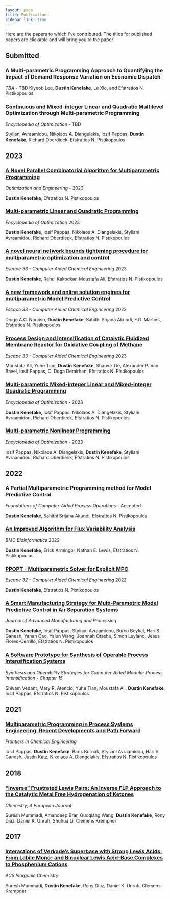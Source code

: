 ```yaml
---
layout: page
title: Publications
sidebar_link: true
---
```


Here are the papers to which I've contributed. The titles for published papers are clickable and will bring you to the paper.

## Submitted

### A Multi-parametric Programming Approach to Quantifying the Impact of Demand Response Variation on Economic Dispatch

*TBA* - TBD
Kiyeob Lee, **Dustin Kenefake**, Le Xie, and Efstratios N. Pistikopoulos

### Continuous and Mixed-integer Linear and Quadratic Multilevel Optimization through Multi-parametric Programming

*Encyclopedia of Optimization* - TBD

Styliani Avraamidou,  Nikolaos A. Diangelakis, Iosif Pappas, **Dustin Kenefake**, Richard Oberdieck, Efstratios N. Pistikopoulos

## 2023

### [A Novel Parallel Combinatorial Algorithm for Multiparametric Programming](https://link.springer.com/article/10.1007/s11081-023-09845-5)

*Optimization and Engineering* - 2023

**Dustin Kenefake**, Efstratios N. Pistikopoulos

### [Multi-parametric Linear and Quadratic Programming](https://link.springer.com/referenceworkentry/10.1007/978-3-030-54621-2_753-1)

*Encyclopedia of Optimization* 2023

**Dustin Kenefake**, Iosif Pappas, Nikolaos A. Diangelakis, Styliani Avraamidou, Richard Oberdieck, Efstratios N. Pistikopoulos

### [A novel neural network bounds tightening procedure for multiparametric optimization and control](https://www.sciencedirect.com/science/article/abs/pii/B9780443152740502924?via%3Dihub)

*Escape 33 - Computer Aided Chemical Engineering* 2023

**Dustin Kenefake**, Rahul Kakodkar, Moustafa Ali, Efstratios N. Pistikopoulos

### [A new framework and online solution engines for multiparametric Model Predictive Control](https://www.sciencedirect.com/science/article/abs/pii/B9780443152740501967?via%3Dihub)

*Escape 33 - Computer Aided Chemical Engineering* 2023

Diogo A.C. Narciso, **Dustin Kenefake**, Sahithi Srijana Akundi, F.G. Martins, Efstratios N. Pistikopoulos

### [Process Design and Intensification of Catalytic Fluidized Membrane Reactor for Oxidative Coupling of Methane](https://www.sciencedirect.com/science/article/abs/pii/B9780443152740503231)

*Escape 33 - Computer Aided Chemical Engineering* 2023

Moustafa Ali, Yuhe Tian, **Dustin Kenefake**, Shauvik De, Alexander P. Van Bavel, Iosif Pappas, C. Doga Demirhan, Efstratios N. Pistikopoulos

### [Multi-parametric Mixed-integer Linear and Mixed-integer Quadratic Programming](https://link.springer.com/referenceworkentry/10.1007/978-3-030-54621-2_754-1)

*Encyclopedia of Optimization* - 2023

**Dustin Kenefake**, Iosif Pappas, Nikolaos A. Diangelakis, Styliani Avraamidou, Richard Oberdieck, Efstratios N. Pistikopoulos

### [Multi-parametric Nonlinear Programming](https://link.springer.com/referenceworkentry/10.1007/978-3-030-54621-2_755-1)

*Encyclopedia of Optimization* - 2023

Iosif Pappas,  Nikolaos A. Diangelakis, **Dustin Kenefake**, Styliani Avraamidou, Richard Oberdieck, Efstratios N. Pistikopoulos



## 2022

### A Partial Multiparametric Programming method for Model Predictive Control

*Foundations of Computer-Aided Process Operations* - Accepted

**Dustin Kenefake**, Sahithi Srijana Akundi, Efstratios N. Pistikopoulos

### [An Improved Algorithm for Flux Variability Analysis](https://bmcbioinformatics.biomedcentral.com/articles/10.1186/s12859-022-05089-9)

*BMC Bioinformatics* 2022

**Dustin Kenefake**, Erick Armingol, Nathan E. Lewis, Efstratios N. Pistikopoulos

### [PPOPT - Multiparametric Solver for Explicit MPC](https://www.sciencedirect.com/science/article/abs/pii/B9780323958790502137?via%3Dihub)

*Escape 32 - Computer Aided Chemical Engineering* 2022

**Dustin Kenefake**, Efstratios N. Pistikopoulos


### [A Smart Manufacturing Strategy for Multi-Parametric Model Predictive Control in Air Separation Systems](https://aiche.onlinelibrary.wiley.com/doi/abs/10.1002/amp2.10120)

*Journal of Advanced Manufacturing and Processing*

**Dustin Kenefake**, Iosif Pappas, Styliani Avraamidou, Burcu Beykal, Hari S. Ganesh, Yanan Cao, Yajun Wang, Joannah Otashu, Simon Leyland, Jesus Flores-Cerrillo, Efstratios N. Pistikopoulos

### [A Software Prototype for Synthesis of Operable Process Intensification Systems](https://www.elsevier.com/books/synthesis-and-operability-strategies-for-computer-aided-modular-process-intensification/n-pistikopoulos/978-0-323-85587-7)
*Synthesis and Operability Strategies for Computer-Aided Modular Process Intensification - Chapter 15*

Shivam Vedant, Mary R. Atencio, Yuhe Tian, Moustafa Ali, **Dustin Kenefake**, Iosif Pappas, Efstratios N. Pistikopoulos


## 2021

### [Multiparametric Programming in Process Systems Engineering: Recent Developments and Path Forward](https://doi.org/10.3389/fceng.2020.620168) 

*Frontiers in Chemical Engineering*

Iosif Pappas, **Dustin Kenefake**, Baris Burnak, Styliani Avraamidou, Hari S. Ganesh, Justin Katz, Nikolaos A. Diangelakis, Efstratios N. Pistikopoulos


## 2018
### [“Inverse” Frustrated Lewis Pairs: An Inverse FLP Approach to the Catalytic Metal Free Hydrogenation of Ketones](https://doi.org/10.1002/chem.201804370)

*Chemistry, A European Journal*

Suresh Mummadi, Amandeep Brar, Guoqiang Wang, **Dustin Kenefake**, Rony Diaz, Daniel K. Unruh, Shuhua Li, Clemens Krempner

## 2017
### [Interactions of Verkade’s Superbase with Strong Lewis Acids: From Labile Mono- and Binuclear Lewis Acid–Base Complexes to Phosphenium Cations](https://doi.org/10.1021/acs.inorgchem.7b01719)

*ACS Inorganic Chemistry*

Suresh Mummadi, **Dustin Kenefake**, Rony Diaz, Daniel K. Unruh, Clemens Krempner
